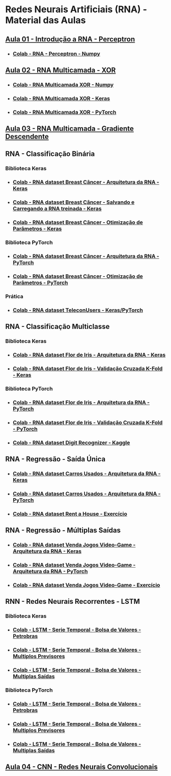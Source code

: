 # Redes Neurais Artificiais (RNA) - Material das Aulas

## [Aula 01 - Introdução a RNA - Perceptron](https://github.com/gustavowillam/RNA/blob/main/slides/01_Aula%2001-RNA-Redes%20Neurais%20Artificiais%20Perceptron.pdf)

* ### [Colab - RNA - Perceptron - Numpy](https://colab.research.google.com/drive/1Xx7coBRDIvu5TgAHlB8Uo40ehfXdgNXh?usp=sharing)

## [Aula 02 - RNA Multicamada - XOR](https://github.com/gustavowillam/RNA/blob/main/slides/02_Aula%2002-RNA-Redes%20Neurais%20Artificiais%20Multicamada_XOR.pdf)

* ### [Colab - RNA Multicamada XOR - Numpy](https://colab.research.google.com/drive/16nIE5-OZubxDTmGCcTPDgpOQn3be1MbU?usp=sharing)

* ### [Colab - RNA Multicamada XOR - Keras](https://colab.research.google.com/drive/1Jwmv_kvKXOXefpoMLAoNGHP24n_DtxwK?usp=sharing)

* ### [Colab - RNA Multicamada XOR - PyTorch](https://colab.research.google.com/drive/1JRALbhD7DGZ6ei8LxTnle4PzMPf7XnQV?usp=sharing)

## [Aula 03 - RNA Multicamada - Gradiente Descendente](https://github.com/gustavowillam/RNA/blob/main/slides/03_Aula%2003-RNA-Redes%20Neurais%20Artificiais%20Gradient_Descending.pdf)


## RNA - Classificação Binária


### Biblioteca Keras

* ### [Colab - RNA dataset Breast Câncer - Arquitetura da RNA - Keras](https://colab.research.google.com/drive/15k7ht1S4g2ppJnW4WRBmx2W2TBezN4pI?usp=sharing)

* ### [Colab - RNA dataset Breast Câncer - Salvando e Carregando a RNA treinada - Keras](https://colab.research.google.com/drive/1N2LqhgHw8oqCKFZRlFKo1QPQ_dw3GrLm?usp=sharing)

* ### [Colab - RNA dataset Breast Câncer - Otimização de Parâmetros - Keras](https://colab.research.google.com/drive/1i98lqvPudle-LuWsF_LbcZrsPGZAKpQA?usp=sharing)


### Biblioteca PyTorch

* ### [Colab - RNA dataset Breast Câncer - Arquitetura da RNA - PyTorch](https://colab.research.google.com/drive/1wmEK8zqH6EkCnOA4yQ8nFaIVtRsU3v57?usp=sharing)

* ### [Colab - RNA dataset Breast Câncer - Otimização de Parâmetros - PyTorch](https://colab.research.google.com/drive/1PQUyl61OaHB75oe_nDpArqR0_AU0ianA?usp=sharing)

### Prática

* ### [Colab - RNA dataset TeleconUsers - Keras/PyTorch](https://colab.research.google.com/drive/1a_6pVuSO2xYDYs4WLRmhUYYFWe6qP8Ux?usp=sharing)


## RNA - Classificação Multiclasse

### Biblioteca Keras

* ### [Colab - RNA dataset Flor de Iris - Arquitetura da RNA - Keras](https://colab.research.google.com/drive/1lJS898BOhbzQOhlh8bLHwcYscSYIAKUL?usp=sharing)

* ### [Colab - RNA dataset Flor de Iris - Validação Cruzada K-Fold - Keras](https://colab.research.google.com/drive/1UjQv7Wo11vdknnvwYGgTe2qQLb71yacz?usp=sharing)

### Biblioteca PyTorch

* ### [Colab - RNA dataset Flor de Iris - Arquitetura da RNA - PyTorch](https://colab.research.google.com/drive/1_MM0vGUADQJfhJtWCCjDs45PsgAp6w92?usp=sharing)

* ### [Colab - RNA dataset Flor de Iris - Validação Cruzada K-Fold - PyTorch](https://colab.research.google.com/drive/1yiy6oAzirBE4DrfYGCGX6KNoMZmhwIVp?usp=sharing)

* ### [Colab - RNA dataset Digit Recognizer - Kaggle](https://colab.research.google.com/drive/1aGz9CwnmE-wmBvvESVc2qWb9oOXOD9Dy?usp=sharing)


## RNA - Regressão - Saída Única

* ### [Colab - RNA dataset Carros Usados - Arquitetura da RNA - Keras](https://colab.research.google.com/drive/1QjVHyxI1dec4m0f20S9-VXlu6RaqMePj?usp=sharing)

* ### [Colab - RNA dataset Carros Usados - Arquitetura da RNA - PyTorch](https://colab.research.google.com/drive/1nwLJb0fo1wdW-6NGRWXDitluP1TdlLX7?usp=sharing)

* ### [Colab - RNA dataset Rent a House  - Exercício](https://colab.research.google.com/drive/1CDQMQRjtPmOL5G6fwpe8ZMw3JCrSZO9w?usp=sharing)
  

## RNA - Regressão - Múltiplas Saídas

* ### [Colab - RNA dataset Venda Jogos Video-Game - Arquitetura da RNA - Keras](https://colab.research.google.com/drive/1rd7cys6WuWMa6zRg8W8l2dOUaQtvMnaF?usp=sharing)

* ### [Colab - RNA dataset Venda Jogos Video-Game - Arquitetura da RNA - PyTorch](https://colab.research.google.com/drive/1kI5Ml4PgkATGQ2vb5p-LAYuU2MV0G1zr?usp=sharing)

* ### [Colab - RNA dataset Venda Jogos Video-Game  - Exercício](https://colab.research.google.com/drive/1RGk7nMSfBcWmRwLSNMdSdNsJOroXfznW?usp=sharing)



## RNN - Redes Neurais Recorrentes - LSTM 

### Biblioteca Keras

* ### [Colab - LSTM - Serie Temporal - Bolsa de Valores - Petrobras](https://colab.research.google.com/drive/1vuTREeI1E3pCu4ptgxcooycD9FI_vrkE?usp=sharing)

* ### [Colab - LSTM - Serie Temporal - Bolsa de Valores - Multiplos Previsores](https://colab.research.google.com/drive/150mgQi5sgLyMVDSd0bAHupgzC91tKDT_?usp=sharing)

* ### [Colab - LSTM - Serie Temporal - Bolsa de Valores - Multiplas Saídas](https://colab.research.google.com/drive/1eknfx2K1tiRTxD7nrdRlq2J9V4AA7yHh?usp=sharing)


### Biblioteca PyTorch

* ### [Colab - LSTM - Serie Temporal - Bolsa de Valores - Petrobras](https://colab.research.google.com/drive/1WwP13ClMV7nLehtryK-gS0DKKErufw0o?usp=sharing)

* ### [Colab - LSTM - Serie Temporal - Bolsa de Valores - Multiplos Previsores](https://colab.research.google.com/drive/1plRidsj8Q5WjOFaPmi7gj5q3ApheXvSc?usp=sharing)

* ### [Colab - LSTM - Serie Temporal - Bolsa de Valores - Multiplas Saídas](https://colab.research.google.com/drive/1ezWqk1kj5vtg1mopO09AlrgktgJrrZAB?usp=sharing)


## [Aula 04 - CNN - Redes Neurais Convolucionais](https://github.com/gustavowillam/RNA/blob/main/slides/04_Aula%2004-CNN-Redes%20Neurais%20Convolucionais.pdf)



